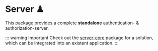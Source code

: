 # Server ♟

This package provides a complete **standalone** authentication- & authorization-server.

::: warning Important
Check out the [server-core](../server-http/index.md) package for
a solution, which can be integrated into an existent application.
:::

